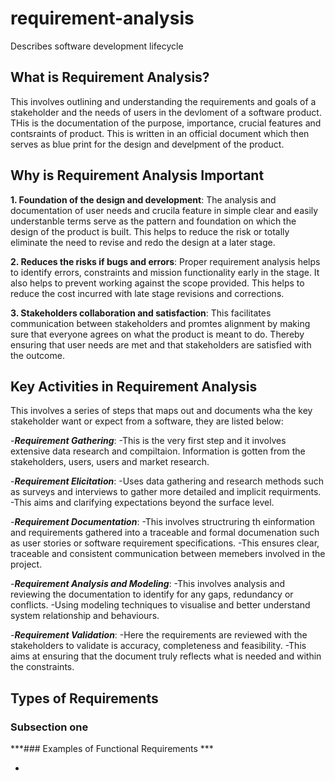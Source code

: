 # requirement-analysis
Describes software development lifecycle 

## What is Requirement Analysis?
 This involves outlining and understanding the requirements and goals of a stakeholder and the needs of users in the devloment of a software product. THis is the documentation of the purpose, importance, crucial features and contsraints of product. This is written in an official document which then serves as blue print for the design and develpment of the product.
 

## Why is Requirement Analysis Important
**1. Foundation of the design and development**: The analysis and documentation of user needs and crucila feature in simple clear and easily understanble terms serve as the pattern and foundation on which the design of the product is built. This helps to reduce the risk or totally eliminate the need to revise and redo the design at a later stage.

**2. Reduces the risks if bugs and errors**: Proper requirement analysis helps to identify errors, constraints and mission functionality early in the stage. It also helps to prevent working against the scope provided. This helps to reduce the cost incurred with late stage revisions and corrections.

**3. Stakeholders collaboration and satisfaction**: This facilitates communication between stakeholders and promtes alignment by making sure that everyone agrees on what the product is meant  to do. Thereby ensuring that user needs are met and that stakeholders are satisfied with the outcome. 


## Key Activities in Requirement Analysis
This involves a series of steps that maps out and documents wha the key stakeholder want or expect from a software, they are listed below:

-***Requirement Gathering***: 
  -This is the very first step and it involves extensive data research and compiltaion. Information is gotten from the stakeholders, users, users and market research.

-***Requirement Elicitation***: 
   -Uses data gathering and research methods such as surveys and interviews to gather more detailed and implicit requirments.
   -This aims and clarifying expectations beyond the surface level.
   
-***Requirement Documentation***:
   -This involves structruring th einformation and requirements gathered into a traceable and formal documenation such as user stories or software requirement specifications.
   -This ensures clear, traceable and consistent communication between memebers involved in the project.
   
-***Requirement Analysis and Modeling***:
    -This involves analysis and reviewing the documentation to identify for any gaps, redundancy or conflicts.
    -Using modeling techniques to visualise and better understand system relationship and behaviours.
    
-***Requirement Validation***:
    -Here the requirements are reviewed with the stakeholders to validate is accuracy, completeness and feasibility.
    -This aims at ensuring that the document truly reflects what is needed and within the constraints.


## Types of Requirements

### Subsection one

***### Examples of Functional Requirements ***

-
